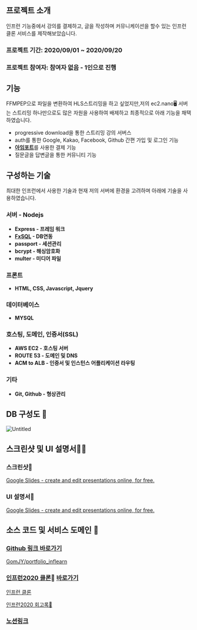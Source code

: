 ## 프로젝트 소개

인프런 기능중에서 강의를 결제하고, 글을 작성하며 커뮤니케이션을 할수 있는  인프런 클론 서비스를 제작해보았습니다.

### 프로젝트 기간: 2020/09/01 ~ 2020/09/20

### 프로젝트 참여자: 참여자 없음 - 1인으로 진행

## 기능

FFMPEP으로 파일을 변환하여 HLS스트리밍을 하고 싶었지만,저의 ec2.nano🖥️ 서버는 스트리밍 하나만으로도 많은 자원을 사용하여 배제하고 최종적으로  아래 기능을 채택 하였습니다.

- progressive download을 통한 스트리밍 강의 서버스
- auth를 통한 Google, Kakao, Facebook, Github 간편 가입 및 로그인 기능
- [**아임포트**](https://www.iamport.kr/)를 사용한 결제 기능
- 질문글을 답변글을 통한 커뮤니티 기능

## 구성하는 기술

최대한 인프런에서 사용한 기술과 현재 저의 서버에 환경을 고려하며 아래에 기술을 사용하였습니다.

### 서버 - Nodejs

- **Express - 프레임 워크**
- **[FxSQL](https://github.com/marpple/FxSQL) - DB연동**
- **passport - 세션관리**
- **bcrypt - 해싱암호화**
- **multer - 미디어 파일**

### 프론트

- **HTML, CSS, Javascript, Jquery**

### 데이터베이스

- **MYSQL**

### 호스팅, 도메인, 인증서(SSL)

- **AWS EC2 - 호스팅 서버**
- **ROUTE 53 - 도메인 및 DNS**
- **ACM to ALB - 인증서 및 인스턴스 어플리케이션 라우팅**

### 기타

- **Git, Github - 형상관리**

## DB 구성도 💾
![Untitled](https://user-images.githubusercontent.com/39614239/93670666-0612d980-fad8-11ea-8c96-040821b81d43.png)

## 스크린샷 및 UI 설명서🎑📘

### 스크린샷🎑

[Google Slides - create and edit presentations online, for free.](https://docs.google.com/presentation/d/1X6TrALrvGd0ybIRGESanHU-W5tNQ9MaV5f9F5p4DnSU/edit?usp=sharing)

### UI 설명서📘

[Google Slides - create and edit presentations online, for free.](https://docs.google.com/presentation/d/1XW1d7EOHfH8pO1lEdw4n1Bpg6hgco_l1h95nyEPvjUc/edit?usp=sharing)

## 소스 코드 및 서비스 도메인 🚩

### [Github 링크 바로가기](https://github.com/GomJY/portfolio_inflearn)

[GomJY/portfolio_inflearn](https://github.com/GomJY/portfolio_inflearn)

### [**인프런2020 클론**](https://www.yeolju.com/)💽 [**바로가기**](https://www.yeolju.com/)

[인프런 클론](https://www.yeolju.com/)

[인프런2020 회고록🙏](https://www.notion.so/2020-d09975acd3c7466a98c694660d138dea)

### [노션링크](https://www.notion.so/2020-6d07be329fb24f81bf5b510793e9744b) 
